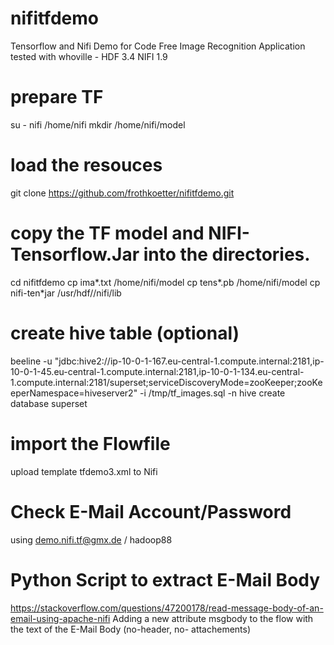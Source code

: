 # nifitfdemo
Tensorflow and Nifi Demo for Code Free Image Recognition Application
tested with whoville - HDF 3.4 NIFI 1.9

# prepare TF 
su - nifi
/home/nifi
mkdir /home/nifi/model

# load the resouces
git clone https://github.com/frothkoetter/nifitfdemo.git

# copy the TF model and NIFI-Tensorflow.Jar into the directories.
cd nifitfdemo
cp ima*.txt /home/nifi/model 
cp tens*.pb /home/nifi/model
cp nifi-ten*jar /usr/hdf/<version>/nifi/lib

# create hive table (optional)
beeline -u "jdbc:hive2://ip-10-0-1-167.eu-central-1.compute.internal:2181,ip-10-0-1-45.eu-central-1.compute.internal:2181,ip-10-0-1-134.eu-central-1.compute.internal:2181/superset;serviceDiscoveryMode=zooKeeper;zooKeeperNamespace=hiveserver2" -i /tmp/tf_images.sql -n hive
create database superset

# import the Flowfile 
upload template tfdemo3.xml to Nifi

# Check E-Mail Account/Password 
using demo.nifi.tf@gmx.de / hadoop88

# Python Script to extract E-Mail Body 
https://stackoverflow.com/questions/47200178/read-message-body-of-an-email-using-apache-nifi
Adding a new attribute msgbody to the flow with the text of the E-Mail Body (no-header, no- attachements)
